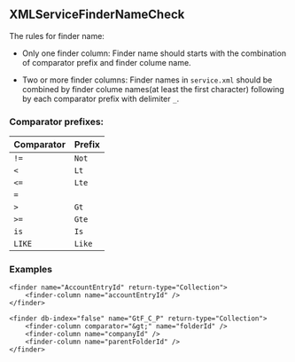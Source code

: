 ## XMLServiceFinderNameCheck

The rules for finder name:

- Only one finder column: Finder name should starts with the combination of comparator prefix and finder colume name.

- Two or more finder columns: Finder names in `service.xml` should be combined by finder colume names(at least the first character) following by each comparator prefix with delimiter `_`.

### Comparator prefixes:

Comparator | Prefix
-------------- | ------------
`!=` | `Not`
`<` | `Lt`
`<=` | `Lte`
`=` |
`>` | `Gt`
`>=` | `Gte`
`is` | `Is`
`LIKE` | `Like`

### Examples

```
<finder name="AccountEntryId" return-type="Collection">
	<finder-column name="accountEntryId" />
</finder>
```

```
<finder db-index="false" name="GtF_C_P" return-type="Collection">
	<finder-column comparator="&gt;" name="folderId" />
	<finder-column name="companyId" />
	<finder-column name="parentFolderId" />
</finder>
```
